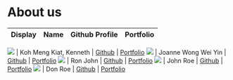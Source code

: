 # About us

Display | Name | Github Profile | Portfolio 
--------|:----:|:--------------:|:---------:

![](https://via.placeholder.com/100.png?text=Photo) | Koh Meng Kiat, Kenneth | [Github](https://github.com/) | [Portfolio](docs/team/johndoe.md)
![](https://via.placeholder.com/100.png?text=Photo) | Joanne Wong Wei Yin | [Github](https://github.com/) | [Portfolio](docs/team/johndoe.md)
![](https://via.placeholder.com/100.png?text=Photo) | Ron John | [Github](https://github.com/) | [Portfolio](docs/team/johndoe.md)
![](https://via.placeholder.com/100.png?text=Photo) | John Roe | [Github](https://github.com/) | [Portfolio](docs/team/johndoe.md)
![](https://via.placeholder.com/100.png?text=Photo) | Don Roe | [Github](https://github.com/) | [Portfolio](docs/team/johndoe.md)

